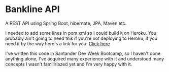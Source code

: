 # Bankline API

A REST API using Spring Boot, hibernate, JPA, Maven etc.

I needed to add some lines in pom.xml so I could build it on Heroku. You probably ain't going to need this if you're not deploying to Heroku, if you need it by the way here's a link for you: <a href="https://exerror.com/failed-to-execute-goal-org-apache-maven-pluginsmaven-compiler-plugin3-8-0compile-default-compile-on-project-demo-fatal-error-compiling-invalid-target-release-11/" targed="_blank">Click here</a>

I've written this code in Santander Dev Week Bootcamp, so I haven't done anything alone, I've acquired many experience with it and understood many concepts I wasn't familiriazed yet and I'm very happy with it.
